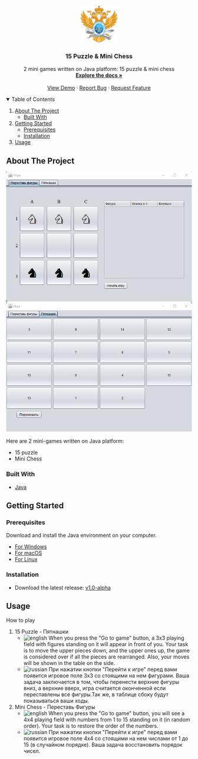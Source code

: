 <!-- PROJECT LOGO -->
<p align="center">
  <a>
    <img src="images/logo.png" alt="Logo" width="100" height="100">
  </a>

  <h3 align="center">15 Puzzle & Mini Chess</h3>

  <p align="center">
    2 mini games written on Java platform: 15 puzzle & mini chess
    <br />
    <a href="https://github.com/xuancanhit99/MiniChessAnd15Puzzle"><strong>Explore the docs »</strong></a>
    <br />
    <br />
    <a href="https://github.com/xuancanhit99/MiniChessAnd15Puzzle">View Demo</a>
    ·
    <a href="https://github.com/xuancanhit99/MiniChessAnd15Puzzle/issues">Report Bug</a>
    ·
    <a href="https://github.com/xuancanhit99/MiniChessAnd15Puzzle/issues">Request Feature</a>
  </p>



<!-- TABLE OF CONTENTS -->
<details open="open">
  <summary>Table of Contents</summary>
  <ol>
    <li>
      <a href="#about-the-project">About The Project</a>
      <ul>
        <li><a href="#built-with">Built With</a></li>
      </ul>
    </li>
    <li>
      <a href="#getting-started">Getting Started</a>
      <ul>
        <li><a href="#prerequisites">Prerequisites</a></li>
        <li><a href="#installation">Installation</a></li>
      </ul>
    </li>
    <li><a href="#usage">Usage</a></li>
  </ol>
</details>



<!-- ABOUT THE PROJECT -->
## About The Project

[![15 Puzzle][product-screenshot]](https://en.wikipedia.org/wiki/15_puzzle)
[![Mini Chess][product-screenshot1]]()

Here are 2 mini-games written on Java platform:
* 15 puzzle
* Mini Chess


### Built With

* [Java](https://www.java.com/)


<!-- GETTING STARTED -->
## Getting Started

### Prerequisites

Download and install the Java environment on your computer.

* [For Windows](https://www.oracle.com/java/technologies/downloads/#jdk17-windows)
* [For macOS](https://www.oracle.com/java/technologies/downloads/#jdk17-mac)
* [For Linux](https://www.oracle.com/java/technologies/downloads/#jdk17-linux)
### Installation

* Download the latest release: [v1.0-alpha](https://github.com/xuancanhit99/MiniChessAnd15Puzzle/releases/tag/v1.0-alpha)

<!-- USAGE EXAMPLES -->
## Usage
How to play
1. 15 Puzzle - Пятнашки
    * ![english] When you press the "Go to game" button, a 3x3 playing field with figures standing on it will appear in front of you. Your task is to move the upper pieces down, and the upper ones up, the game is considered over if all the pieces are rearranged. Also, your moves will be shown in the table on the side.
    * ![russian] При нажатии кнопки "Перейти к игре" перед вами появится игровое поле 3х3 со стоящими на нем фигурами. Ваша задача заключается в том, чтобы перенести верхние фигуры вниз, а верхние вверх, игра считается оконченной если переставлены все фигуры.Так же, в таблице сбоку будут показываться ваши ходы.
2. Mini Chess - Переставь Фигуры
    * ![english] When you press the "Go to game" button, you will see a 4x4 playing field with numbers from 1 to 15 standing on it (in random order). Your task is to restore the order of the numbers.
    * ![russian] При нажатии кнопки "Перейти к игре" перед вами появится игровое поле 4х4 со стоящими на нем числами от 1 до 15 (в случайном порядке). Ваша задача восстановить порядок чисел.

    



    

<!-- MARKDOWN LINKS & IMAGES -->
<!-- https://www.markdownguide.org/basic-syntax/#reference-style-links -->

[english]: https://img.shields.io/badge/English-EN-brightgreen
[russian]: https://img.shields.io/badge/Russian-RU-brightgreen
[product-screenshot]: images/15puzzle.png
[product-screenshot1]: images/minichess.png
